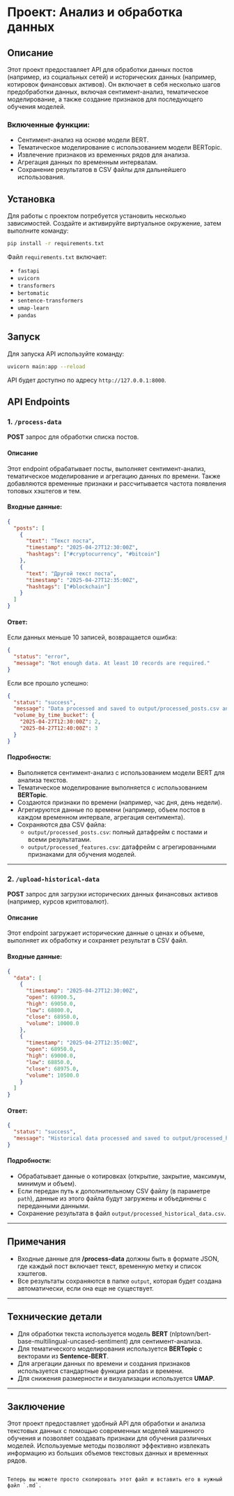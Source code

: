 # Проект: Анализ и обработка данных

## Описание

Этот проект предоставляет API для обработки данных постов (например, из социальных сетей) и исторических данных (например, котировок финансовых активов). Он включает в себя несколько шагов предобработки данных, включая сентимент-анализ, тематическое моделирование, а также создание признаков для последующего обучения моделей.

### Включенные функции:
- Сентимент-анализ на основе модели BERT.
- Тематическое моделирование с использованием модели BERTopic.
- Извлечение признаков из временных рядов для анализа.
- Агрегация данных по временным интервалам.
- Сохранение результатов в CSV файлы для дальнейшего использования.

## Установка

Для работы с проектом потребуется установить несколько зависимостей. Создайте и активируйте виртуальное окружение, затем выполните команду:

```bash
pip install -r requirements.txt
```

Файл `requirements.txt` включает:
- `fastapi`
- `uvicorn`
- `transformers`
- `bertomatic`
- `sentence-transformers`
- `umap-learn`
- `pandas`

## Запуск

Для запуска API используйте команду:

```bash
uvicorn main:app --reload
```

API будет доступно по адресу `http://127.0.0.1:8000`.

## API Endpoints

### 1. `/process-data`
**POST** запрос для обработки списка постов.

#### Описание
Этот endpoint обрабатывает посты, выполняет сентимент-анализ, тематическое моделирование и агрегацию данных по времени. Также добавляются временные признаки и рассчитывается частота появления топовых хэштегов и тем.

#### Входные данные:
```json
{
  "posts": [
    {
      "text": "Текст поста",
      "timestamp": "2025-04-27T12:30:00Z",
      "hashtags": ["#cryptocurrency", "#bitcoin"]
    },
    {
      "text": "Другой текст поста",
      "timestamp": "2025-04-27T12:35:00Z",
      "hashtags": ["#blockchain"]
    }
  ]
}
```

#### Ответ:
Если данных меньше 10 записей, возвращается ошибка:
```json
{
  "status": "error",
  "message": "Not enough data. At least 10 records are required."
}
```

Если все прошло успешно:
```json
{
  "status": "success",
  "message": "Data processed and saved to output/processed_posts.csv and output/processed_features.csv",
  "volume_by_time_bucket": {
    "2025-04-27T12:30:00Z": 2,
    "2025-04-27T12:40:00Z": 3
  }
}
```

#### Подробности:
- Выполняется сентимент-анализ с использованием модели BERT для анализа текстов.
- Тематическое моделирование выполняется с использованием **BERTopic**.
- Создаются признаки по времени (например, час дня, день недели).
- Агрегируются данные по времени (например, объем постов в каждом временном интервале, агрегация сентимента).
- Сохраняются два CSV файла:
  - `output/processed_posts.csv`: полный датафрейм с постами и всеми результатами.
  - `output/processed_features.csv`: датафрейм с агрегированными признаками для обучения моделей.

---

### 2. `/upload-historical-data`
**POST** запрос для загрузки исторических данных финансовых активов (например, курсов криптовалют).

#### Описание
Этот endpoint загружает исторические данные о ценах и объеме, выполняет их обработку и сохраняет результат в CSV файл.

#### Входные данные:
```json
{
  "data": [
    {
      "timestamp": "2025-04-27T12:30:00Z",
      "open": 68900.5,
      "high": 69050.0,
      "low": 68800.0,
      "close": 68950.0,
      "volume": 10000.0
    },
    {
      "timestamp": "2025-04-27T12:35:00Z",
      "open": 68950.0,
      "high": 69000.0,
      "low": 68850.0,
      "close": 68975.0,
      "volume": 10500.0
    }
  ]
}
```

#### Ответ:
```json
{
  "status": "success",
  "message": "Historical data processed and saved to output/processed_historical_data.csv"
}
```

#### Подробности:
- Обрабатывает данные о котировках (открытие, закрытие, максимум, минимум и объем).
- Если передан путь к дополнительному CSV файлу (в параметре `path`), данные из этого файла будут загружены и объединены с переданными данными.
- Сохранение результата в файл `output/processed_historical_data.csv`.

---

## Примечания

- Входные данные для **/process-data** должны быть в формате JSON, где каждый пост включает текст, временную метку и список хэштегов.
- Все результаты сохраняются в папке `output`, которая будет создана автоматически, если она еще не существует.

---

## Технические детали

- Для обработки текста используется модель **BERT** (nlptown/bert-base-multilingual-uncased-sentiment) для сентимент-анализа.
- Для тематического моделирования используется **BERTopic** с векторами из **Sentence-BERT**.
- Для агрегации данных по времени и создания признаков используется стандартные функции pandas и времени.
- Для снижения размерности и визуализации используется **UMAP**.

---

## Заключение

Этот проект предоставляет удобный API для обработки и анализа текстовых данных с помощью современных моделей машинного обучения и позволяет создавать признаки для обучения различных моделей. Используемые методы позволяют эффективно извлекать информацию из больших объемов текстовых данных и временных рядов.
```

Теперь вы можете просто скопировать этот файл и вставить его в нужный файл `.md`.